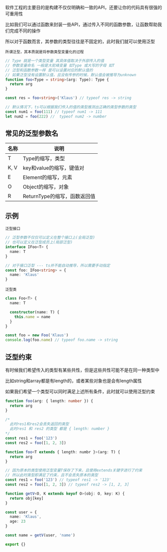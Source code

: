 软件工程的主要目的是构建不仅仅明确和一致的API，还要让你的代码具有很强的可重用性

比如我们可以通过函数来封装一些API，通过传入不同的函数参数，让函数帮助我们完成不同的操作

所以对于函数而言，其参数的类型往往是不固定的，此时我们就可以使用泛型

`所谓泛型，其本质就是将参数类型变量化的过程`

```ts
// Type 就是一个类型变量 其具体值取决于外部传入的值
// 参数变量命名 一般是大驼峰变量 如Type 或大写的字母 如T
// 泛型和函数参数一样 是可以设置对应的默认值的
// 如果泛型没有设置默认值，且没有传参的时候，默认值会被推导为unknown
function foo<Type = string>(arg: Type): Type {
  return arg
}

const res = foo<string>('Klaus') // typeof res -> string

// 默认情况下，ts可以根据我们传入的值的类型推测出正确的类型参数的类型
const num1 = foo(111) // typeof num1 -> 111
let num2 = foo(222) //  typeof num2 -> number
```



## 常见的泛型参数名

| 名称 | 说明                         |
| ---- | ---------------------------- |
| T    | Type的缩写，类型             |
| K, V | key和value的缩写，键值对     |
| E    | Element的缩写，元素          |
| O    | Object的缩写，对象           |
| R    | ReturnType的缩写，函数返回值 |



## 示例

`泛型接口`

```ts
// 泛型参数不仅仅可以定义在整个接口上(全局泛型)
// 也可以定义在泛型成员上(局部泛型)
interface IFoo<T> {
  name: T
}

// 对于接口泛型 --- ts并不能自动推导，所以需要手动指定
const foo: IFoo<string> = {
  name: 'Klaus'
}
```



`泛型类`

```ts
class Foo<T> {
  name: T

  constructor(name: T) {
    this.name = name
  }
}

const foo = new Foo('Klaus')
console.log(foo.name) // typeof foo.name -> string
```



## 泛型约束

有时候我们希望传入的类型有某些共性，但是这些共性可能不是在同一种类型中

比如string和array都是有length的，或者某些对象也是会有length属性

如果我们希望一个类型可以同时满足上述所有条件，此时就可以使用泛型约束

```ts
function foo(arg: { length: number }) {
  return arg
}

/*
  此时res1和res2会丢失返回的类型
  此时res1 和 res2 的类型 都是 { length: number }
*/
const res1 = foo('123')
const res2 = foo([1, 2, 3])
```



```ts
function foo<T extends { length: numbr }>(arg: T) {
  return arg
}

// 因为原本的类型使用泛型变量T保存了下来，且使用extends关键字进行了约束
// 所以此时类型即满足了约束，且不会丢失原本的类型
const res1 = foo('123') // typeof res1 -> '123'
const res2 = foo([1, 2, 3]) // typeof res2 -> [1, 2, 3]
```



```ts
function getV<O, K extends keyof O>(obj: O, key: K) {
  return obj[key]
}

const user = {
  name: 'Klaus',
  age: 23
}

const name = getV(user, 'name')

export {}
```

